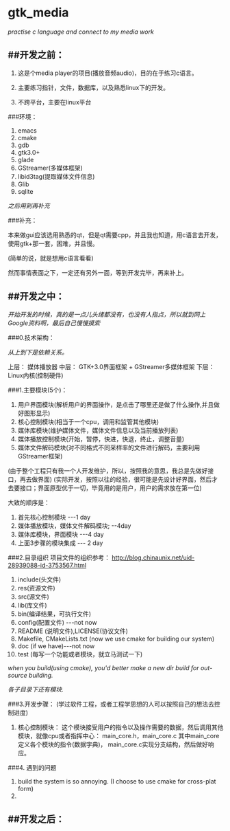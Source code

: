# gtk_media
_practise c language and connect to my media work_


##开发之前：
---

1. 这是个media player的项目(播放音频audio)，目的在于练习c语言。

2. 主要练习指针，文件，数据库，以及熟悉linux下的开发。

3. 不跨平台，主要在linux平台

###环境：

1. emacs 
2. cmake
3. gdb
4. gtk3.0+
5. glade
6. GStreamer(多媒体框架)
7. libid3tag(提取媒体文件信息)
8. Glib
9. sqlite

_之后用到再补充_

###补充：

本来做gui应该选用熟悉的qt，但是qt需要cpp，并且我也知道，用c语言去开发，使用gtk+那一套，困难，并且慢。

(简单的说，就是想用c语言看看)

然而事情表面之下，一定还有另外一面，等到开发完毕，再来补上。


##开发之中：
---

_开始开发的时候，真的是一点儿头绪都没有，也没有人指点，所以就到网上Google资料啊，最后自己慢慢摸索_

###0.技术架构：

_从上到下是依赖关系。_

上层： 媒体播放器
中层： GTK+3.0界面框架 + GStreamer多媒体框架
下层： Linux内核(控制硬件)



###1.主要模块(5个)：
1. 用户界面模块(解析用户的界面操作，是点击了哪里还是做了什么操作,并且做好图形显示)
2. 核心控制模块(相当于一个cpu，调用和监管其他模块)
3. 媒体库模块(维护媒体文件，媒体文件信息以及当前播放列表)
4. 媒体播放控制模块(开始，暂停，快进，快退，终止，调整音量)
5. 媒体文件解码模块(对不同格式不同采样率的文件进行解码，主要利用GStreamer框架)


(由于整个工程只有我一个人开发维护，所以，按照我的意思，我总是先做好接口，再去做界面)
(实际开发，按照以往的经验，很可能是先设计好界面，然后才去要接口；界面原型优于一切，毕竟用的是用户，用户的需求放在第一位)


大致的顺序是：
1. 首先核心控制模块   ---1 day
2. 媒体播放模块，媒体文件解码模块;  --4day
3. 媒体库模块，界面模块   ---4 day
4. 上面3步骤的模块集成 --- 2 day

###2.目录组织
项目文件的组织参考：
http://blog.chinaunix.net/uid-28939088-id-3753567.html


1. include(头文件)
2. res(资源文件)
3. src(源文件)
4. lib(库文件)
5. bin(编译结果，可执行文件)
6. config(配置文件) ---not now
7. README (说明文件),LICENSE(协议文件)
8. Makefile, CMakeLists.txt (now we use cmake for building our system)
9. doc  (if we have)---not now
10. test (每写一个功能或者模块，就立马测试一下)


_when you build(using cmake), you'd better make a new dir build for out-source building._


_各子目录下还有模块._


###3.开发步骤：
(学过软件工程，或者工程学思想的人可以按照自己的想法去控制进度)

1. 核心控制模块：
这个模块接受用户的指令以及操作需要的数据，然后调用其他模块，就像cpu或者指挥中心： main_core.h，main_core.c
其中main_core定义各个模块的指令(数据字典)， main_core.c实现分支结构，然后做好响应。




###4. 遇到的问题
1. build the system is so annoying. (I choose to use cmake for cross-plat form)
2. 





##开发之后：
---
